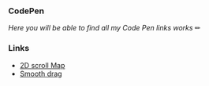 ### CodePen

*Here you will be able to find all my Code Pen links works* ✏

### Links

- [2D scroll Map](https://codepen.io/jasiukiewicztymon/pen/mdpJezO)
- [Smooth drag](https://codepen.io/jasiukiewicztymon/pen/xxpwWeB)
